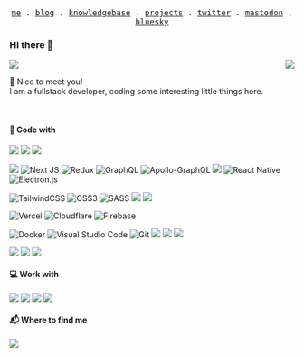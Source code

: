 <p align="center">
  <samp>
    <a href="https://www.jipai.moe">me</a> .
    <a href="https://blog.jipai.moe">blog</a> .
    <a href="https://knowledgebase.jipai.moe">knowledgebase</a> .
    <a href="https://www.jipai.moe/labs">projects</a> .
    <a href="https://twitter.com/jipairamen">twitter</a> .
    <a href="https://acg.mn/@jipai">mastodon</a> .
    <a href="https://bsky.app/profile/jipai.bsky.social">bluesky</a>
  </samp>
</p>



### Hi there 👋  
<a href="https://github.com/PaiJi">
<img src="https://wakatime.com/badge/user/71a00d57-dfa4-49b5-b409-9a2b8c0bcc88.svg?style=flat-square" />
</a>

<a href="https://github.com/PaiJi">
<img align="right" src="https://github-readme-stats-livid-mu.vercel.app/api?username=paiji&show_icons=true&theme=transparent&layout=compact&card_width=500&hide_border=true&hide_title=true" />
</a>

🥳 Nice to meet you!  
I am a fullstack developer, coding some interesting little things here.


<br>



#### 🔨 Code with

![](https://img.shields.io/badge/-JavaScript-F7DF1E?style=flat-square&logo=javascript&logoColor=white)
![](https://img.shields.io/badge/-TypeScript-3178C6?style=flat-square&logo=typescript&logoColor=white)
![](https://img.shields.io/badge/-Nodejs-339933?style=flat-square&logo=node.js&logoColor=white)

![](https://img.shields.io/badge/React-%2320232a.svg?style=flat-square&logo=react&logoColor=%2361DAFB)
![Next JS](https://img.shields.io/badge/Next-black?style=flat-square&logo=next.js&logoColor=white)
![Redux](https://img.shields.io/badge/Redux-%23593d88.svg?style=flat-square&logo=redux&logoColor=white)
![GraphQL](https://img.shields.io/badge/-GraphQL-E10098?style=flat-square&logo=graphql&logoColor=white)
![Apollo-GraphQL](https://img.shields.io/badge/-Apollo_GraphQL-311C87?style=flat-square&logo=apollo-graphql)
![](https://img.shields.io/badge/-Express.js-000000?style=flat-square&logo=express&logoColor=white)
![React Native](https://img.shields.io/badge/React_Native-%2320232a.svg?style=flat-square&logo=react&logoColor=%2361DAFB)
![Electron.js](https://img.shields.io/badge/Electron-191970?style=flat-square&logo=Electron&logoColor=white)

![TailwindCSS](https://img.shields.io/badge/TailwindCSS-%2338B2AC.svg?style=flat-square&logo=tailwind-css&logoColor=white)
![CSS3](https://img.shields.io/badge/CSS3-%231572B6.svg?style=flat-square&logo=css3&logoColor=white)
![SASS](https://img.shields.io/badge/SASS-hotpink.svg?style=flat-square&logo=SASS&logoColor=white)
![](https://img.shields.io/badge/-PostCSS-DD3A0A?style=flat-square&logo=react&logoColor=white)
![](https://img.shields.io/badge/-Emotion-DB7093?style=flat-square&logo=styled-components&logoColor=white)

![Vercel](https://img.shields.io/badge/Vercel-%23000000.svg?style=flat-square&logo=vercel&logoColor=white)
![Cloudflare](https://img.shields.io/badge/Cloudflare-F38020?style=flat-square&logo=Cloudflare&logoColor=white)
![Firebase](https://img.shields.io/badge/Firebase-%23039BE5.svg?style=flat-square&logo=firebase)

![Docker](https://img.shields.io/badge/Docker-%230db7ed.svg?style=flat-square&logo=docker&logoColor=white)
![Visual Studio Code](https://img.shields.io/badge/Visual%20Studio%20Code-0078d7.svg?style=flat-square&logo=visual-studio-code&logoColor=white)
![Git](https://img.shields.io/badge/Git-%23F05033.svg?style=flat-square&logo=git&logoColor=white)
![](https://img.shields.io/badge/-Cypress-17202C?style=flat-square&logo=cypress&logoColor=white)
![](https://img.shields.io/badge/-Github_Action-2088FF?style=flat-square&logo=github-actions&logoColor=white)
![](https://img.shields.io/badge/-CircleCI-343434?style=flat-square&logo=circleci&logoColor=white)

![](https://img.shields.io/badge/-Prisma-2D3748?style=flat-square&logo=prisma&logoColor=white)
![](https://img.shields.io/badge/-MySQL-4479A1?style=flat-square&logo=MySQL&logoColor=white)
![](https://img.shields.io/badge/-PostgreSQL-4169E1?style=flat-square&logo=PostgreSQL&logoColor=white)


#### 💻 Work with

![](https://img.shields.io/badge/-MacBook_Pro-000000?logo=apple&style=flat-square)
![](https://img.shields.io/badge/-Windows_10-0078D6?logo=microsoft&style=flat-square)
![](https://img.shields.io/badge/-Android12-3DDC84?logo=ubuntu&style=flat-square&logoColor=white)
![](https://img.shields.io/badge/-Ubuntu_22_LTS-E95420?logo=ubuntu&style=flat-square&logoColor=white)

#### 📬 Where to find me

[![](https://img.shields.io/badge/-Email-C8202B?style=flat-square&logo=zoho&logoColor=white)](mailto:github@jipai.moe)
